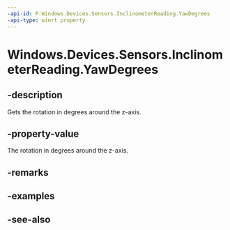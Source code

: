 ----api-id: P:Windows.Devices.Sensors.InclinometerReading.YawDegrees
-api-type: winrt property
---<!-- Property syntaxpublic float YawDegrees { get; }--># Windows.Devices.Sensors.InclinometerReading.YawDegrees## -descriptionGets the rotation in degrees around the z-axis.## -property-valueThe rotation in degrees around the z-axis.## -remarks## -examples## -see-also